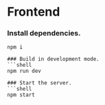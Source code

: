 # Frontend

### Install dependencies.
```shell
npm i 

### Build in development mode.
```shell
npm run dev

### Start the server.
```shell
npm start
